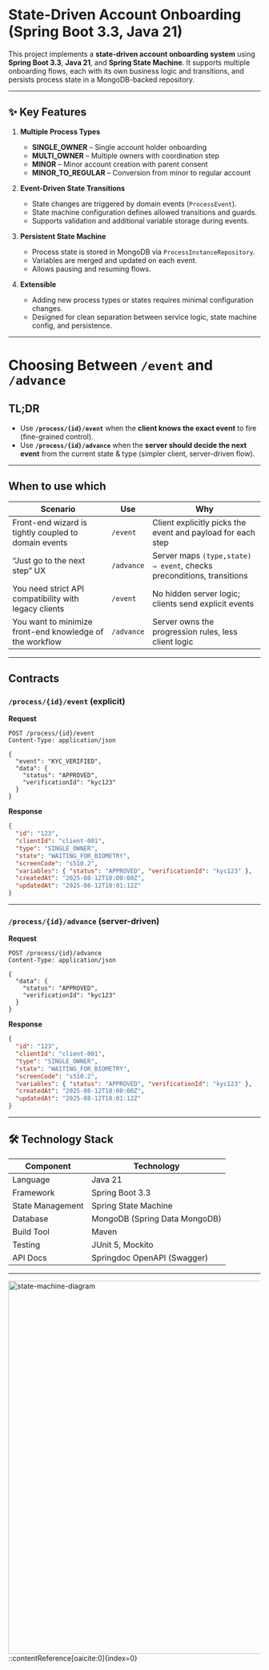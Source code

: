 # State-Driven Account Onboarding (Spring Boot 3.3, Java 21)

This project implements a **state-driven account onboarding system** using **Spring Boot 3.3**, **Java 21**, and **Spring State Machine**.
It supports multiple onboarding flows, each with its own business logic and transitions, and persists process state in a MongoDB-backed repository.

---

## ✨ Key Features

1. **Multiple Process Types**

   * **SINGLE\_OWNER** – Single account holder onboarding
   * **MULTI\_OWNER** – Multiple owners with coordination step
   * **MINOR** – Minor account creation with parent consent
   * **MINOR\_TO\_REGULAR** – Conversion from minor to regular account

2. **Event-Driven State Transitions**

   * State changes are triggered by domain events (`ProcessEvent`).
   * State machine configuration defines allowed transitions and guards.
   * Supports validation and additional variable storage during events.

3. **Persistent State Machine**

   * Process state is stored in MongoDB via `ProcessInstanceRepository`.
   * Variables are merged and updated on each event.
   * Allows pausing and resuming flows.

4. **Extensible**

   * Adding new process types or states requires minimal configuration changes.
   * Designed for clean separation between service logic, state machine config, and persistence.

---

# Choosing Between `/event` and `/advance`

## TL;DR

* Use **`/process/{id}/event`** when the **client knows the exact event** to fire (fine-grained control).
* Use **`/process/{id}/advance`** when the **server should decide the next event** from the current state & type (simpler client, server-driven flow).

---

## When to use which

| Scenario                                                 | Use        | Why                                                                   |
| -------------------------------------------------------- | ---------- | --------------------------------------------------------------------- |
| Front-end wizard is tightly coupled to domain events     | `/event`   | Client explicitly picks the event and payload for each step           |
| “Just go to the next step” UX                            | `/advance` | Server maps `(type,state) → event`, checks preconditions, transitions |
| You need strict API compatibility with legacy clients    | `/event`   | No hidden server logic; clients send explicit events                  |
| You want to minimize front-end knowledge of the workflow | `/advance` | Server owns the progression rules, less client logic                  |

---

## Contracts

### `/process/{id}/event` (explicit)

**Request**

```http
POST /process/{id}/event
Content-Type: application/json

{
  "event": "KYC_VERIFIED",
  "data": {
    "status": "APPROVED",
    "verificationId": "kyc123"
  }
}
```

**Response**

```json
{
  "id": "123",
  "clientId": "client-001",
  "type": "SINGLE_OWNER",
  "state": "WAITING_FOR_BIOMETRY",
  "screenCode": "s510.2",
  "variables": { "status": "APPROVED", "verificationId": "kyc123" },
  "createdAt": "2025-08-12T10:00:00Z",
  "updatedAt": "2025-08-12T10:01:12Z"
}
```

---

### `/process/{id}/advance` (server-driven)

**Request**

```http
POST /process/{id}/advance
Content-Type: application/json

{
  "data": {
    "status": "APPROVED",
    "verificationId": "kyc123"
  }
}
```

**Response**

```json
{
  "id": "123",
  "clientId": "client-001",
  "type": "SINGLE_OWNER",
  "state": "WAITING_FOR_BIOMETRY",
  "screenCode": "s510.2",
  "variables": { "status": "APPROVED", "verificationId": "kyc123" },
  "createdAt": "2025-08-12T10:00:00Z",
  "updatedAt": "2025-08-12T10:01:12Z"
}
```

---

## 🛠️ Technology Stack

| Component        | Technology                    |
| ---------------- | ----------------------------- |
| Language         | Java 21                       |
| Framework        | Spring Boot 3.3               |
| State Management | Spring State Machine          |
| Database         | MongoDB (Spring Data MongoDB) |
| Build Tool       | Maven                         |
| Testing          | JUnit 5, Mockito              |
| API Docs         | Springdoc OpenAPI (Swagger)   |

---

<img width="881" height="745" alt="state-machine-diagram" src="https://github.com/user-attachments/assets/03ecf341-dd18-46cc-80cf-e764ad4b445e" />
::contentReference[oaicite:0]{index=0}
